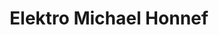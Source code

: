 ---
title: "Elektro Michael Honnef"
url: /koenigswinter/elektro-michael-honnef/
shop: Elektronik
---